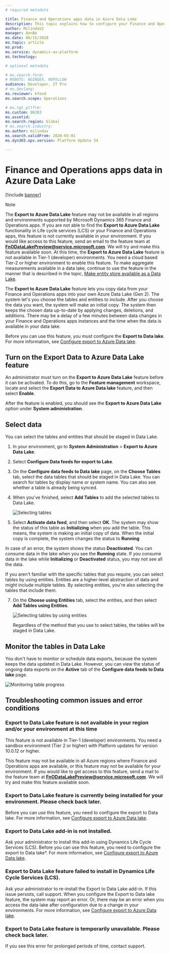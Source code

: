 ```yaml
---
# required metadata

title: Finance and Operations apps data in Azure Data Lake
description: This topic explains how to configure your Finance and Operations apps environment so that it has a data lake.
author: MilindaV2
manager: AnnBe
ms.date: 06/15/2020
ms.topic: article
ms.prod: 
ms.service: dynamics-ax-platform
ms.technology: 

# optional metadata

# ms.search.form: 
# ROBOTS: NOINDEX, NOFOLLOW
audience: Developer, IT Pro
# ms.devlang: 
ms.reviewer: kfend
ms.search.scope: Operations

# ms.tgt_pltfrm: 
ms.custom: 96283
ms.assetid: 
ms.search.region: Global
# ms.search.industry: 
ms.author: milindav
ms.search.validFrom: 2020-03-01
ms.dyn365.ops.version: Platform Update 34

---
```


# Finance and Operations apps data in Azure Data Lake

[!include [banner](../includes/banner.md)]

> [!NOTE]
> The **Export to Azure Data Lake** feature may not be available in all regions and environments supported by Microsoft Dynamics 365 Finance and Operations apps. If you are not able to find the **Export to Azure Data Lake** functionality in Life cycle services (LCS) or your Finance and Operations apps, this feature is not currently available in your environment. If you would like access to this feature, send an email to the feature team at **FnODataLakePreview@service.microsoft.com**. We will try and make this feature available soon. At this time, the **Export to Azure Data Lake** feature is not available in Tier-1 (developer) environments. You need a cloud based Tier-2 or higher environment to enable this feature.
> To make aggregate measurements available in a data lake, continue to use the feature in the manner that is described in the topic, [Make entity store available as a Data Lake](entity-store-data-lake.md).
 
 
The **Export to Azure Data Lake** feature lets you copy data from your Finance and Operations apps into your own Azure Data Lake (Gen 2). The system let's you choose the tables and entities to include. After you choose the data you want, the system will make an initial copy. The system then keeps the chosen data up-to-date by applying changes, deletions, and additions. There may be a delay of a few minutes between data changes in your Finance and Operations apps instances and the time when the data is available in your data lake. 

Before you can use this feature, you must configure the **Export to Data lake**. For more information, see [Configure export to Azure Data lake](configure-export-data-lake.md).


## Turn on the Export Data to Azure Data Lake feature

An administrator must turn on the **Export to Azure Data Lake** feature before it can be activated. To do this, go to the **Feature management** workspace, locate and select the **Export Data to Azure Data lake** feature, and then select **Enable**.

After the feature is enabled, you should see the **Export to Azure Data Lake** option under **System administration**.

## Select data

You can select the tables and entities that should be staged in Data Lake.

1. In your environment, go to **System Administration** \> **Export to Azure Data Lake**.
2. Select **Configure Data feeds for export to Lake**.
3. On the **Configure data feeds to Data lake** page, on the **Choose Tables** tab, select the data tables that should be staged in Data Lake. You can search for tables by display name or system name. You can also see whether a table is already being synced. 
4. When you've finished, select **Add Tables** to add the selected tables to Data Lake.

    ![Selecting tables](./media/Export-Tables-toData-lake-unselectedv2.png)

5. Select **Activate data feed**, and then select **OK**. The system may show the status of this table as **Initializing** when you add the table. This means, the system is making an initial copy of data. When the initial copy is complete, the system changes the status to **Running**

In case of an error, the system shows the status **Deactivated**. You can consume data in the lake when you see the **Running** state. If you consume data in the lake while **Initializing** or **Deactivated** status, you may not see all the data. 

If you aren't familiar with the specific tables that you require, you can select tables by using entities. Entities are a higher-level abstraction of data and might include multiple tables. By selecting entities, you're also selecting the tables that include them.
    
7. On the **Choose using Entities** tab, select the entities, and then select **Add Tables using Entities**.

    ![Selecting tables by using entities](./media/Export-Entities-toData-lake-unselectedv2.png)
    
    Regardless of the method that you use to select tables, the tables will be staged in Data Lake.

## Monitor the tables in Data Lake

You don't have to monitor or schedule data exports, because the system keeps the data updated in Data Lake. However, you can view the status of ongoing data exports on the **Active** tab of the **Configure data feeds to Data lake** page.

![Monitoring table progress](./media/Export-Tables-toData-lake-monitorv2.png)

## Troubleshooting common issues and error conditions

### Export to Data Lake feature is not available in your region and/or your environment at this time
This feature is not available in Tier-1 (developer) environments. You need a sandbox environment (Tier 2 or higher) with Platform updates for version 10.0.12 or higher.

This feature may not be available in all Azure regions where Finance and Operations apps are available, or this feature may not be available for your environment. If you would like to get access to this feature, send a mail to the feature team at **FnODataLakePreview@service.microsoft.com**. We will try and make this feature available soon.

### Export to Data Lake feature is currently being installed for your environment. Please check back later.
Before you can use this feature, you need to configure the export to Data lake. For more information, see [Configure export to Azure Data lake](configure-export-data-lake.md).

### Export to Data Lake add-in is not installed. 
Ask your administrator to install this add-in using Dynamics Life Cycle Services (LCS). Before you can use this feature, you need to configure the export to Data lake*. For more information, see [Configure export to Azure Data lake](configure-export-data-lake.md).

### Export to Data Lake feature failed to install in Dynamics Life Cycle Services (LCS). 
Ask your administrator to re-install the Export to Data Lake add-in. If this issue persists, call support. When you configure the Export to Data lake feature, the system may report an error. Or, there may be an error when you access the data lake after configuration due to a change in your environments. For more information, see [Configure export to Azure Data lake](configure-export-data-lake.md).

### Export to Data Lake feature is temporarily unavailable. Please check back later.
If you see this error for prolonged periods of time, contact support.  

